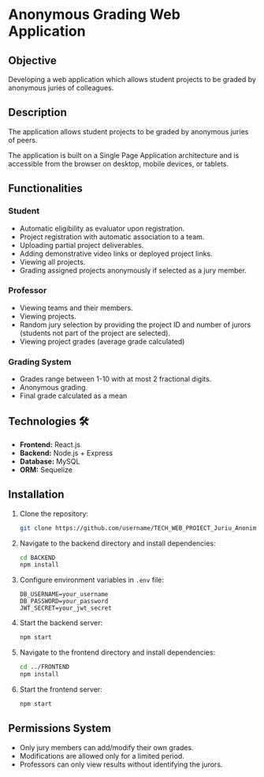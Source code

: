 # Anonymous Grading Web Application

## Objective
Developing a web application which allows student projects to be graded by anonymous juries of colleagues.

## Description
The application allows student projects to be graded by anonymous juries of peers.

The application is built on a Single Page Application architecture and is accessible from the browser on desktop, mobile devices, or tablets.

## Functionalities

### Student
- Automatic eligibility as evaluator upon registration.
- Project registration with automatic association to a team.
- Uploading partial project deliverables.
- Adding demonstrative video links or deployed project links.
- Viewing all projects.
- Grading assigned projects anonymously if selected as a jury member.

### Professor
- Viewing teams and their members.
- Viewing projects.
- Random jury selection by providing the project ID and number of jurors (students not part of the project are selected).
- Viewing project grades (average grade calculated)

### Grading System
- Grades range between 1-10 with at most 2 fractional digits.
- Anonymous grading.
- Final grade calculated as a mean

## Technologies 🛠️
- **Frontend:** React.js
- **Backend:** Node.js + Express
- **Database:** MySQL
- **ORM:** Sequelize

## Installation

1. Clone the repository:
   ```bash
   git clone https://github.com/username/TECH_WEB_PROIECT_Juriu_Anonim.git
   ```

2. Navigate to the backend directory and install dependencies:
   ```bash
   cd BACKEND
   npm install
   ```

3. Configure environment variables in `.env` file:
   ```env
   DB_USERNAME=your_username
   DB_PASSWORD=your_password
   JWT_SECRET=your_jwt_secret
   ```

4. Start the backend server:
   ```bash
   npm start
   ```

5. Navigate to the frontend directory and install dependencies:
   ```bash
   cd ../FRONTEND
   npm install
   ```

6. Start the frontend server:
   ```bash
   npm start
   ```


## Permissions System
- Only jury members can add/modify their own grades.
- Modifications are allowed only for a limited period.
- Professors can only view results without identifying the jurors.

